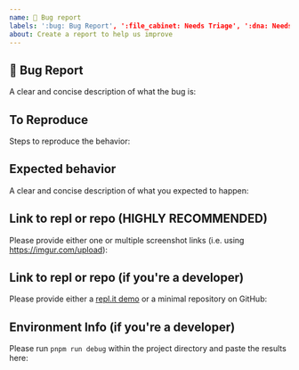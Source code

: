 ```yaml
---
name: 🐛 Bug report
labels: ':bug: Bug Report', ':file_cabinet: Needs Triage', ':dna: Needs Repro'
about: Create a report to help us improve
---
```


## 🐛 Bug Report

A clear and concise description of what the bug is:

## To Reproduce

Steps to reproduce the behavior:

## Expected behavior

A clear and concise description of what you expected to happen:

## Link to repl or repo (HIGHLY RECOMMENDED)

Please provide either one or multiple screenshot links (i.e. using <https://imgur.com/upload>):

## Link to repl or repo (if you're a developer)

Please provide either a [repl.it demo](https://repl.it) or a minimal repository on GitHub:

## Environment Info (if you're a developer)

Please run `pnpm run debug` within the project directory and paste the results here:
